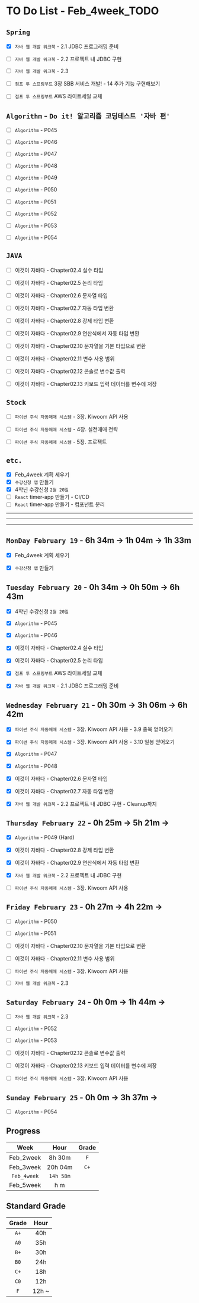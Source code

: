 # TO Do List - Feb_4week_TODO


## `Spring`
- [x] `자바 웹 개발 워크북` - 2.1 JDBC 프로그래밍 준비
- [ ] `자바 웹 개발 워크북` - 2.2 프로젝트 내 JDBC 구현
- [ ] `자바 웹 개발 워크북` - 2.3
- [ ] `점프 투 스프링부트` 3장 SBB 서비스 개발! - 14 추가 기능 구현해보기
- [ ] `점프 투 스프링부트` AWS 라이트세일 교체


## `Algorithm` - `Do it! 알고리즘 코딩테스트 '자바 편'`
- [ ] `Algorithm` - P045
- [ ] `Algorithm` - P046
- [ ] `Algorithm` - P047
- [ ] `Algorithm` - P048
- [ ] `Algorithm` - P049
- [ ] `Algorithm` - P050
- [ ] `Algorithm` - P051
- [ ] `Algorithm` - P052
- [ ] `Algorithm` - P053
- [ ] `Algorithm` - P054


## `JAVA`
- [ ] 이것이 자바다 - Chapter02.4 실수 타입
- [ ] 이것이 자바다 - Chapter02.5 논리 타입
- [ ] 이것이 자바다 - Chapter02.6 문자열 타입
- [ ] 이것이 자바다 - Chapter02.7 자동 타입 변환
- [ ] 이것이 자바다 - Chapter02.8 강제 타입 변환
- [ ] 이것이 자바다 - Chapter02.9 연산식에서 자동 타입 변환
- [ ] 이것이 자바다 - Chapter02.10 문자열을 기본 타입으로 변환
- [ ] 이것이 자바다 - Chapter02.11 변수 사용 범위
- [ ] 이것이 자바다 - Chapter02.12 콘솔로 변수값 출력
- [ ] 이것이 자바다 - Chapter02.13 키보드 입력 데이터를 변수에 저장


## `Stock`
- [ ] `파이썬 주식 자동매매 시스템` - 3장. Kiwoom API 사용
- [ ] `파이썬 주식 자동매매 시스템` - 4장. 실전매매 전략
- [ ] `파이썬 주식 자동매매 시스템` - 5장. 프로젝트



## `etc.`
- [x] Feb_4week 계획 세우기
- [x] `수강신청 앱` 만들기
- [x] 4학년 수강신청 `2월 20일`
- [ ] `React` timer-app 만들기 - CI/CD
- [ ] `React` timer-app 만들기 - 컴포넌트 분리

---
---
---

## `MonDay February 19` - 6h 34m -> 1h 04m -> 1h 33m
- [x] Feb_4week 계획 세우기
- [x] `수강신청 앱` 만들기


## `Tuesday February 20` - 0h 34m -> 0h 50m -> 6h 43m
- [x] 4학년 수강신청 `2월 20일`
- [x] `Algorithm` - P045 
- [x] `Algorithm` - P046
- [x] 이것이 자바다 - Chapter02.4 실수 타입
- [x] 이것이 자바다 - Chapter02.5 논리 타입
- [x] `점프 투 스프링부트` AWS 라이트세일 교체
- [x] `자바 웹 개발 워크북` - 2.1 JDBC 프로그래밍 준비


## `Wednesday February 21` - 0h 30m -> 3h 06m -> 6h 42m
- [x] `파이썬 주식 자동매매 시스템` - 3장. Kiwoom API 사용 - 3.9 종목 얻어오기
- [x] `파이썬 주식 자동매매 시스템` - 3장. Kiwoom API 사용 - 3.10 일봉 얻어오기
- [x] `Algorithm` - P047
- [x] `Algorithm` - P048
- [x] 이것이 자바다 - Chapter02.6 문자열 타입
- [x] 이것이 자바다 - Chapter02.7 자동 타입 변환
- [x] `자바 웹 개발 워크북` - 2.2 프로젝트 내 JDBC 구현 - Cleanup까지



## `Thursday February 22` - 0h 25m -> 5h 21m -> 
- [x] `Algorithm` - P049 (Hard)
- [x] 이것이 자바다 - Chapter02.8 강제 타입 변환
- [x] 이것이 자바다 - Chapter02.9 연산식에서 자동 타입 변환
- [x] `자바 웹 개발 워크북` - 2.2 프로젝트 내 JDBC 구현
- [ ] `파이썬 주식 자동매매 시스템` - 3장. Kiwoom API 사용



## `Friday February 23` - 0h 27m -> 4h 22m ->
- [ ] `Algorithm` - P050
- [ ] `Algorithm` - P051
- [ ] 이것이 자바다 - Chapter02.10 문자열을 기본 타입으로 변환
- [ ] 이것이 자바다 - Chapter02.11 변수 사용 범위
- [ ] `파이썬 주식 자동매매 시스템` - 3장. Kiwoom API 사용
- [ ] `자바 웹 개발 워크북` - 2.3


## `Saturday February 24` - 0h 0m -> 1h 44m ->
- [ ] `자바 웹 개발 워크북` - 2.3
- [ ] `Algorithm` - P052
- [ ] `Algorithm` - P053
- [ ] 이것이 자바다 - Chapter02.12 콘솔로 변수값 출력
- [ ] 이것이 자바다 - Chapter02.13 키보드 입력 데이터를 변수에 저장
- [ ] `파이썬 주식 자동매매 시스템` - 3장. Kiwoom API 사용



## `Sunday February 25` - 0h 0m -> 3h 37m ->
- [ ] `Algorithm` - P054


## Progress
| Week | Hour | Grade |
|:---:|:---:|:---:|
|Feb_2week|8h 30m|`F`|
|Feb_3week|20h 04m|`C+`|
|`Feb_4week`|`14h 58m`||
|Feb_5week|h m||


## Standard Grade
| Grade | Hour |
|:---:|:---:|
|`A+`|40h|
|`A0`|35h|
|`B+`|30h|
|`B0`|24h|
|`C+`|18h|
|`C0`|12h|
|`F`|12h ~|
